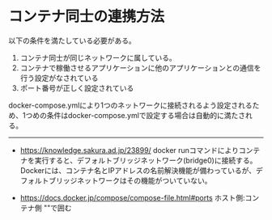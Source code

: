 # コンテナ同士の連携方法

以下の条件を満たしている必要がある。
  1. コンテナ同士が同じネットワークに属している。
  2. コンテナで稼働させるアプリケーションに他のアプリケーションとの通信を行う設定がなされている
  3. ポート番号が正しく設定されている

  docker-compose.ymlにより1つのネットワークに接続されるよう設定されるため、1つめの条件はdocker-compose.ymlで設定する場合は自動的に満たされる。



---
* https://knowledge.sakura.ad.jp/23899/
docker runコマンドによりコンテナを実行すると、デフォルトブリッジネットワーク(bridge0)に接続する。
Dockerには、コンテナ名とIPアドレスの名前解決機能が備わっているが、デフォルトブリッジネットワークはその機能がついていない。

* https://docs.docker.jp/compose/compose-file.html#ports
ホスト側:コンテナ側
""で囲む
